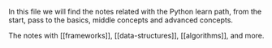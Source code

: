 
In this file we will find the notes related with the Python learn path, from the start, pass to the basics, middle concepts and advanced concepts. 



The notes with [[frameworks]], [[data-structures]], [[algorithms]], and more.